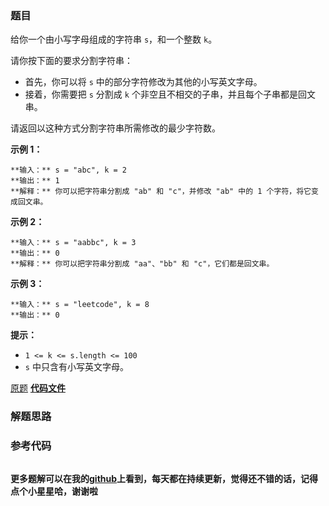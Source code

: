 ### 题目
给你一个由小写字母组成的字符串 `s`，和一个整数 `k`。

请你按下面的要求分割字符串：

  * 首先，你可以将 `s` 中的部分字符修改为其他的小写英文字母。
  * 接着，你需要把 `s` 分割成 `k` 个非空且不相交的子串，并且每个子串都是回文串。

请返回以这种方式分割字符串所需修改的最少字符数。



**示例 1：**

    
    
    **输入：** s = "abc", k = 2
    **输出：** 1
    **解释：** 你可以把字符串分割成 "ab" 和 "c"，并修改 "ab" 中的 1 个字符，将它变成回文串。
    

**示例 2：**

    
    
    **输入：** s = "aabbc", k = 3
    **输出：** 0
    **解释：** 你可以把字符串分割成 "aa"、"bb" 和 "c"，它们都是回文串。

**示例 3：**

    
    
    **输入：** s = "leetcode", k = 8
    **输出：** 0
    



**提示：**

  * `1 <= k <= s.length <= 100`
  * `s` 中只含有小写英文字母。

[原题](https://leetcode-cn.com/problems/palindrome-partitioning-iii/)    **[代码文件]()**


### 解题思路




### 参考代码

```go


```




**更多题解可以在我的[github](https://github.com/LZH139/leetcode_Go)上看到，每天都在持续更新，觉得还不错的话，记得点个小星星哈，谢谢啦**
